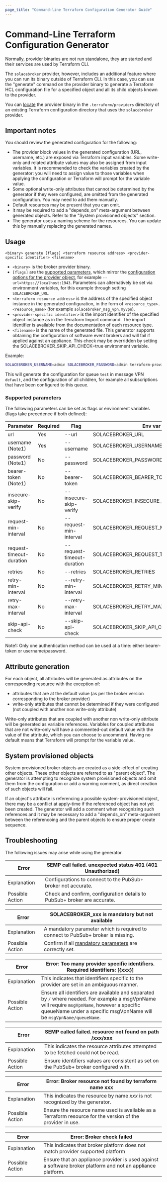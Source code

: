```yaml
---
page_title: "Command-line Terraform Configuration Generator Guide"
---
```


# Command-Line Terraform Configuration Generator

Normally, provider binaries are not run standalone, they are started and their services are used by Terraform CLI.

The `solacebroker` provider, however, includes an additional feature where you can run its binary outside of Terraform CLI. In this case, you can use the "generate" command on the provider binary to generate a Terraform HCL configuration file for a specified object and all its child objects known to the provider.

You can [locate](https://terra-farm.github.io/main/installation.html) the provider binary in the `.terraform/providers` directory of an existing Terraform configuration directory that uses the `solacebroker` provider.

## Important notes

You should review the generated configuration for the following:

* The provider block values in the generated configuration (URL, username, etc.) are exposed via Terraform input variables. Some write-only and related attribute values may also be assigned from input variables. It is recommended to check the variables created by the generator: you will need to assign value to those variables when applying the configuration or Terraform will prompt for the variable value.
* Some optional write-only attributes that cannot be determined by the generator if they were configured, are omitted from the generated configuration. You may need to add them manually.
* Default resources may be present that you can omit.
* It may be required to add a "depends_on" meta-argument between generated objects. Refer to the "System provisioned objects" section.
* The generator uses a naming scheme for the resources. You can update this by manually replacing the generated names.

## Usage

`<binary> generate [flags] <terraform resource address> <provider-specific identifier> <filename>`

* `<binary>` is the broker provider binary.
* `[flags]` are the [supported parameters](https://registry.terraform.io/providers/SolaceProducts/solacebroker/latest/docs/guides/config-generator#supported-parameters), which mirror the [configuration options for the provider object](https://registry.terraform.io/providers/SolaceProducts/solacebroker/latest/docs#schema), for example `--url=https://localhost:1943`. Parameters can alternatively be set via environment variables, for this example through setting `SOLACEBROKER_URL`.
* `<terraform resource address>` is the address of the specified object instance in the generated configuration, in the form of `<resource_type>.<resource_name>` (for example `solacebroker_msg_vpn.myvpn`). 
* `<provider-specific identifier>` is the import identifier of the specified object instance as in the Terraform Import command. The import identifier is available from the documentation of each resource type.
* `<filename>` is the name of the generated file.
This generator supports obtaining the configuration of software event brokers and will fail if applied against an appliance. This check may be overridden by setting the SOLACEBROKER_SKIP_API_CHECK=true environment variable.

Example:
```bash
SOLACEBROKER_USERNAME=admin SOLACEBROKER_PASSWORD=admin terraform-provider-solacebroker generate --url=https://localhost:8080 solacebroker_msg_vpn_queue.q default/test my-message-vpn-queue.tf
```

This will generate the configuration for queue `test` in message VPN `default`, and the configuration of all children, for example all subscriptions that have been configured to this queue.

### Supported parameters

The following parameters can be set as flags or environment variables (flags take precedence if both defined):

| Parameter                      | Required | Flag                  | Env var                      | Default |
|------------------------------- |-----------|-----------------------|------------------------------|---------|
| url | Yes | --url | SOLACEBROKER_URL | None |
| username (Note1)          | Yes       | --username  | SOLACEBROKER_USERNAME       | None    |
| password (Note1)         | No        | --password            | SOLACEBROKER_PASSWORD       | None    |
| bearer-token (Note1)     | No        | --bearer-token        | SOLACEBROKER_BEARER_TOKEN   | None    |
| insecure-skip-verify | No     | --insecure-skip-verify | SOLACEBROKER_INSECURE_SKIP_VERIFY | false |
| request-min-interval | No    | --request-min-interval | SOLACEBROKER_REQUEST_MIN_INTERVAL | 100ms |
| request-timeout-duration | No | --request-timeout-duration | SOLACEBROKER_REQUEST_TIMEOUT_DURATION | 1m |
| retries           | No        | --retries             | SOLACEBROKER_RETRIES        | 10    |
| retry-min-interval | No     | --retry-min-interval   | SOLACEBROKER_RETRY_MIN_INTERVAL | 3s |
| retry-max-interval | No     | --retry-max-interval   | SOLACEBROKER_RETRY_MAX_INTERVAL | 30s |
| skip-api-check    | No        | --skip-api-check      | SOLACEBROKER_SKIP_API_CHECK | false    |

Note1: Only one authentication method can be used at a time: either bearer-token or username/password.

## Attribute generation

For each object, all attributes will be generated as attributes on the corresponding resource with the exception of:
* attributes that are at the default value (as per the broker version corresponding to the broker provider)
* write-only attributes that cannot be determined if they were configured (not coupled with another non write-only attribute)

Write-only attributes that are coupled with another non write-only attribute will be generated as variable references. Variables for coupled attributes that are not write-only will have a commented-out default value with the value of the attribute, which you can choose to uncomment. Having no default means that Terraform will prompt for the variable value.

## System provisioned objects

System provisioned broker objects are created as a side-effect of creating other objects. These other objects are referred to as "parent object". The generator is attempting to recognize system provisioned objects and omit them from the configuration or add a warning comment, as direct creation of such objects will fail.

If an object's attribute is referencing a possible system-provisioned object, there may be a conflict at apply-time if the referenced object has not yet been created. The generator will add a comment when recognizing such references and it may be necessary to add a "depends_on" meta-argument between the referencoing and the parent objects to ensure proper create sequence.

## Troubleshooting

The following issues may arise while using the generator.

| Error           | SEMP call failed. unexpected status 401 (401 Unauthorized)                 |
|-----------------|----------------------------------------------------------------------------|
| Explanation     | Configurations to connect to the PubSub+ broker not accurate.              |
| Possible Action | Check and confirm, configuration details to PubSub+ broker are accurate.   |

| Error           | SOLACEBROKER_xxx is mandatory but not available                                    |
|-----------------|------------------------------------------------------------------------------------|
| Explanation     | A mandatory parameter which is required to connect to PubSub+ broker is missing.   |
| Possible Action | Confirm if all [mandatory parameters](#supported-options) are correctly set.       |

| Error           | Error: Too many provider specific identifiers. Required identifiers: [{xxx}] |
|-----------------|------------------------------------------------------------------------------|
| Explanation     | This indicates that identifiers specific to the provider are set in an ambiguous manner. |
| Possible Action | Ensure all identifiers are available and separated by `/` where needed. For example a msgVpnName will require `msgVpnName`, however a specific queueName under a specific msgVpnName will be `msgVpnName/queueName`. |

| Error           | SEMP called failed. resource not found on path /xxx/xxx                                  |
|-----------------|------------------------------------------------------------------------------------------|
| Explanation     | This indicates the resource attributes attempted to be fetched could not be read.          |
| Possible Action | Ensure identifiers values are consistent as set on the PubSub+ broker configured with.   |

| Error           | Error: Broker resource not found by terraform name xxx                                                     |
|-----------------|------------------------------------------------------------------------------------------------------------|
| Explanation     | This indicates the resource by name _xxx_ is not recognized by the generator.                              |
| Possible Action | Ensure the resource name used is available as a Terraform resource for the version of the provider in use. |

| Error           | Error: Broker check failed                                                                                  |
|-----------------|-------------------------------------------------------------------------------------------------------------|
| Explanation     | This indicates that broker platform does not match provider supported platform                              |
| Possible Action | Ensure that an appliance provider is used against a software broker platform and not an appliance platform. |
